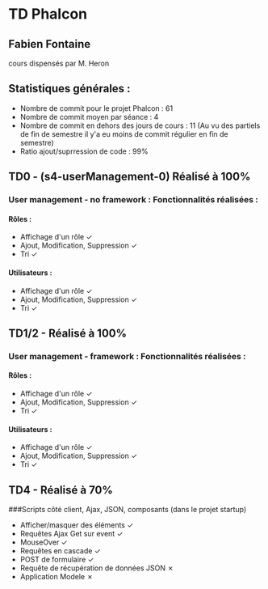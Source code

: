 # TD Phalcon
## Fabien Fontaine

cours dispensés par M. Heron

## Statistiques générales :
  * Nombre de commit pour le projet Phalcon : 61
  * Nombre de commit moyen par séance : 4 
  * Nombre de commit en dehors des jours de cours : 11
    (Au vu des partiels de fin de semestre il y'a eu moins de commit régulier en fin de semestre)
  * Ratio ajout/suprression de code : 99%
  
## TD0 - (s4-userManagement-0) Réalisé à 100%
### User management - no framework : Fonctionnalités réalisées :
#### Rôles :
  * Affichage d'un rôle ✓
  * Ajout, Modification, Suppression ✓
  * Tri ✓
    
#### Utilisateurs : 
  * Affichage d'un rôle ✓
  * Ajout, Modification, Suppression ✓
  * Tri ✓
  
## TD1/2 - Réalisé à 100%
### User management - framework : Fonctionnalités réalisées :
#### Rôles :
  * Affichage d'un rôle ✓
  * Ajout, Modification, Suppression ✓
  * Tri ✓
    
#### Utilisateurs : 
  * Affichage d'un rôle ✓
  * Ajout, Modification, Suppression ✓
  * Tri ✓


## TD4 - Réalisé à 70%
###Scripts côté client, Ajax, JSON, composants (dans le projet startup)
 * Afficher/masquer des éléments ✓
 * Requêtes Ajax Get sur event ✓
 * MouseOver ✓
 * Requêtes en cascade ✓
 * POST de formulaire ✓
 * Requête de récupération de données JSON ✗
 * Application Modele ✗
 


  
